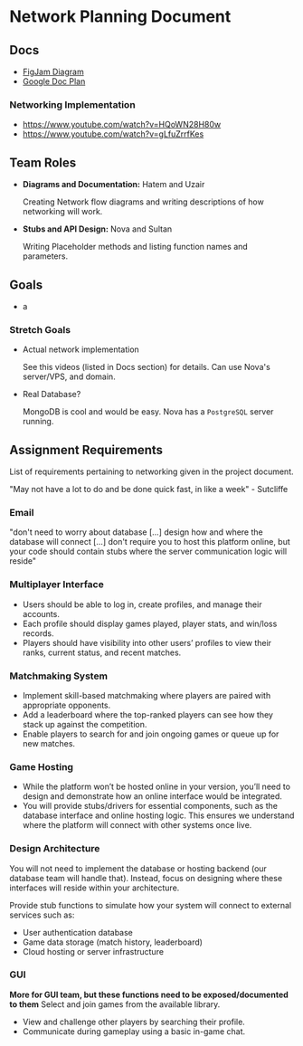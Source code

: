 # Network Planning Document

## Docs
- [FigJam Diagram](https://www.figma.com/board/dpFR9WEMYuxA74ZvipXcZc/process-loop?node-id=1-25&t=nhEXUiFAzE8vcAcv-1)
- [Google Doc Plan](https://docs.google.com/document/d/1O3nZ0WbedHbkeMzC8PnDiTGf0OVOONgV-Xe5WJszYR0/edit?usp=sharing)
### Networking Implementation
- https://www.youtube.com/watch?v=HQoWN28H80w
- https://www.youtube.com/watch?v=gLfuZrrfKes

## Team Roles
- **Diagrams and Documentation:** Hatem and Uzair

  Creating Network flow diagrams and writing descriptions of how networking will work.
- **Stubs and API Design:** Nova and Sultan

  Writing Placeholder methods and listing function names and parameters.

## Goals
- a
### Stretch Goals
- Actual network implementation

  See this videos (listed in Docs section) for details. Can use Nova's server/VPS, and domain.
- Real Database?

  MongoDB is cool and would be easy. Nova has a `PostgreSQL` server running.


## Assignment Requirements
List of requirements pertaining to networking given in the project document.

"May not have a lot to do and be done quick fast, in like a week" - Sutcliffe
### Email
"don't need to worry about database [...] design how and where the database will connect [...] don't require you to host this platform online, but your code should contain stubs where the server communication logic will reside"
### Multiplayer Interface
- Users should be able to log in, create profiles, and manage their accounts.
- Each profile should display games played, player stats, and win/loss records.
- Players should have visibility into other users’ profiles to view their ranks, current status, and recent matches.
### Matchmaking System
- Implement skill-based matchmaking where players are paired with appropriate opponents.
- Add a leaderboard where the top-ranked players can see how they stack up against the competition.
- Enable players to search for and join ongoing games or queue up for new matches.
### Game Hosting
- While the platform won’t be hosted online in your version, you’ll need to design and demonstrate how an online interface would be integrated.
- You will provide stubs/drivers for essential components, such as the database interface and online hosting logic. This ensures we understand where the platform will connect with other systems once live.
### Design Architecture
You will not need to implement the database or hosting backend (our database team will handle that). Instead, focus on designing where these interfaces will reside within your architecture.

Provide stub functions to simulate how your system will connect to external services such as:
- User authentication database
- Game data storage (match history, leaderboard)
- Cloud hosting or server infrastructure
### GUI
**More for GUI team, but these functions need to be exposed/documented to them**
Select and join games from the available library.
- View and challenge other players by searching their profile.
- Communicate during gameplay using a basic in-game chat.
